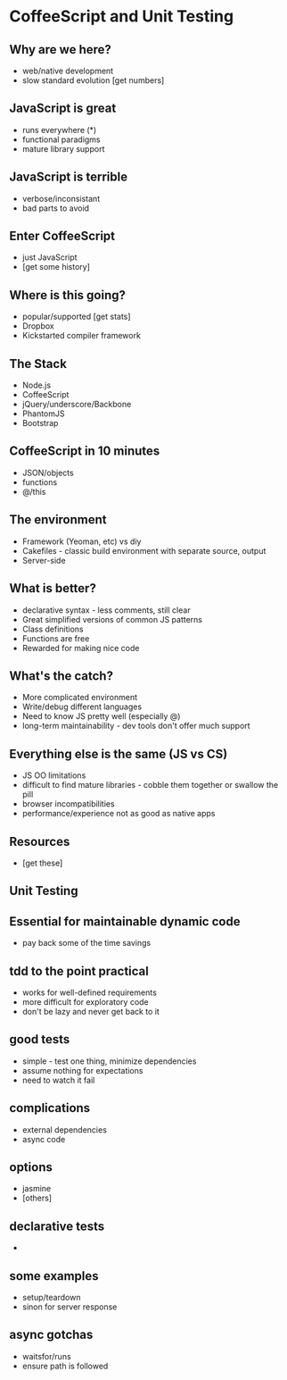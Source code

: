 # CoffeeScript and Unit Testing

## Why are we here?
* web/native development
* slow standard evolution [get numbers]

## JavaScript is great
* runs everywhere (*)
* functional paradigms
* mature library support

## JavaScript is terrible
* verbose/inconsistant
* bad parts to avoid

## Enter CoffeeScript
* just JavaScript
* [get some history]

## Where is this going?
* popular/supported [get stats]
* Dropbox
* Kickstarted compiler framework

## The Stack
* Node.js
* CoffeeScript
* jQuery/underscore/Backbone
* PhantomJS
* Bootstrap

## CoffeeScript in 10 minutes
* JSON/objects
* functions
* @/this

## The environment
* Framework (Yeoman, etc) vs diy
* Cakefiles - classic build environment with separate source, output
* Server-side

## What is better?
* declarative syntax - less comments, still clear
* Great simplified versions of common JS patterns
* Class definitions
* Functions are free
* Rewarded for making nice code

## What's the catch?
* More complicated environment
* Write/debug different languages
* Need to know JS pretty well (especially @)
* long-term maintainability - dev tools don't offer much support

## Everything else is the same (JS vs CS)
* JS OO limitations
* difficult to find mature libraries - cobble them together or swallow the pill
* browser incompatibilities
* performance/experience not as good as native apps

## Resources
* [get these]


## Unit Testing

## Essential for maintainable dynamic code
* pay back some of the time savings 

## tdd to the point practical
* works for well-defined requirements
* more difficult for exploratory code
* don't be lazy and never get back to it

## good tests
* simple - test one thing, minimize dependencies
* assume nothing for expectations
* need to watch it fail

## complications
* external dependencies
* async code

## options
* jasmine
* [others]

## declarative tests
* 
## some examples
* setup/teardown
* sinon for server response

## async gotchas
* waitsfor/runs
* ensure path is followed

